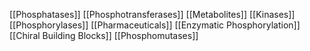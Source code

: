 [[Phosphatases]]
[[Phosphotransferases]]
[[Metabolites]]
[[Kinases]]
[[Phosphorylases]]
[[Pharmaceuticals]]
[[Enzymatic Phosphorylation]]
[[Chiral Building Blocks]]
[[Phosphomutases]]
